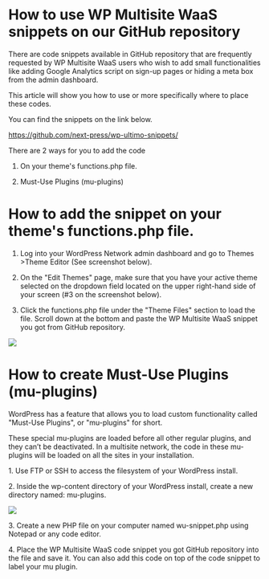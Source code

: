 # How to use WP Multisite WaaS snippets on our GitHub repository

There are code snippets available in GitHub repository that are frequently requested by WP Multisite WaaS users who wish to add small functionalities like adding Google Analytics script on sign-up pages or hiding a meta box from the admin dashboard.

This article will show you how to use or more specifically where to place these codes.

You can find the snippets on the link below.

<https://github.com/next-press/wp-ultimo-snippets/>

There are 2 ways for you to add the code

  1. On your theme's functions.php file.

  2. Must-Use Plugins (mu-plugins)

# How to add the snippet on your theme's functions.php file.

  1. Log into your WordPress Network admin dashboard and go to Themes >Theme Editor (See screenshot below).

  2. On the "Edit Themes" page, make sure that you have your active theme selected on the dropdown field located on the upper right-hand side of your screen (#3 on the screenshot below).

  3. Click the functions.php file under the "Theme Files" section to load the file. Scroll down at the bottom and paste the WP Multisite WaaS snippet you got from GitHub repository.

![](https://wp-ultimo-space.fra1.cdn.digitaloceanspaces.com/hs-image.png)

# How to create Must-Use Plugins (mu-plugins)

WordPress has a feature that allows you to load custom functionality called "Must-Use Plugins", or "mu-plugins" for short.

These special mu-plugins are loaded before all other regular plugins, and they can’t be deactivated. In a multisite network, the code in these mu-plugins will be loaded on all the sites in your installation.

1\. Use FTP or SSH to access the filesystem of your WordPress install.

2\. Inside the wp-content directory of your WordPress install, create a new directory named: mu-plugins.

![](https://wp-ultimo-space.fra1.cdn.digitaloceanspaces.com/hs-image.png)

3\. Create a new PHP file on your computer named wu-snippet.php using Notepad or any code editor.

4\. Place the WP Multisite WaaS code snippet you got GitHub repository into the file and save it. You can also add this code on top of the code snippet to label your mu plugin.
